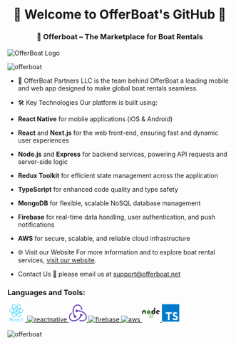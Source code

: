 <h1 align="center">👋 Welcome to OfferBoat's GitHub 👋 </h1>
<h3 align="center">📱 Offerboat – The Marketplace for Boat Rentals </h3>
<img align="center" alt="OfferBoat Logo" width="500" src="assets/logo.png">

<p align="left">  <img src="https://komarev.com/ghpvc/?username=offerboat&label=Profile%20views&color=0e75b6&style=flat" alt="offerboat" /> </p>

- 👥 OfferBoat Partners LLC is the team behind OfferBoat a leading mobile and web app designed to make global boat rentals seamless.
  
- 🛠️ Key Technologies
Our platform is built using:
- **React Native** for mobile applications (iOS & Android)
- **React** and **Next.js** for the web front-end, ensuring fast and dynamic user experiences
- **Node.js** and **Express** for backend services, powering API requests and server-side logic
- **Redux Toolkit** for efficient state management across the application
- **TypeScript** for enhanced code quality and type safety
- **MongoDB** for flexible, scalable NoSQL database management
- **Firebase** for real-time data handling, user authentication, and push notifications
- **AWS** for secure, scalable, and reliable cloud infrastructure

- 🌐 Visit our Website
  For more information and to explore boat rental services, [visit our website](https://www.offerboat.com).
  
- Contact Us 📧
  please email us at support@offerboat.net 

<h3 align="left">Languages and Tools:</h3>
<p align="left">
  <!-- React -->
  <a href="https://reactjs.org/" target="_blank" rel="noreferrer">
    <img src="https://raw.githubusercontent.com/devicons/devicon/master/icons/react/react-original-wordmark.svg" alt="react" width="40" height="40"/>
  </a>
  <!-- React Native -->
  <a href="https://reactnative.dev/" target="_blank" rel="noreferrer">
    <img src="https://reactnative.dev/img/header_logo.svg" alt="reactnative" width="40" height="40"/>
  </a>
  <!-- Redux -->
  <a href="https://redux.js.org" target="_blank" rel="noreferrer">
    <img src="https://raw.githubusercontent.com/devicons/devicon/master/icons/redux/redux-original.svg" alt="redux" width="40" height="40"/>
  </a>
  <!-- Firebase -->
  <a href="https://firebase.google.com/" target="_blank" rel="noreferrer"> 
    <img src="https://www.vectorlogo.zone/logos/firebase/firebase-icon.svg" alt="firebase" width="40" height="40"/>
  </a>
  <!-- AWS -->
  <a href="https://aws.amazon.com/" target="_blank" rel="noreferrer">
    <img src="https://raw.githubusercontent.com/devicons/devicon/master/icons/aws/aws-original-wordmark.svg" alt="aws" width="40" height="40"/>
  </a>
  <!-- Node.js -->
  <a href="https://nodejs.org/" target="_blank" rel="noreferrer">
    <img src="https://raw.githubusercontent.com/devicons/devicon/master/icons/nodejs/nodejs-original-wordmark.svg" alt="nodejs" width="40" height="40"/>
  </a>
  <!-- TypeScript -->
  <a href="https://www.typescriptlang.org/" target="_blank" rel="noreferrer">
    <img src="https://raw.githubusercontent.com/devicons/devicon/master/icons/typescript/typescript-original.svg" alt="typescript" width="40" height="40"/>
  </a>
</p>

<p><img align="center" src="https://github-readme-streak-stats.herokuapp.com/?user=offerboat&" alt="offerboat" /></p>
